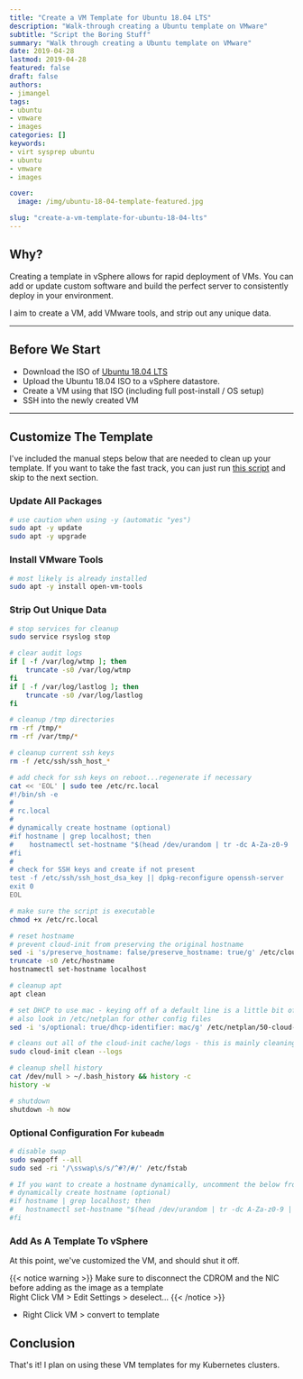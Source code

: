 ```yaml
---
title: "Create a VM Template for Ubuntu 18.04 LTS"
description: "Walk-through creating a Ubuntu template on VMware"
subtitle: "Script the Boring Stuff"
summary: "Walk through creating a Ubuntu template on VMware"
date: 2019-04-28
lastmod: 2019-04-28
featured: false
draft: false
authors:
- jimangel
tags:
- ubuntu
- vmware
- images
categories: []
keywords:
- virt sysprep ubuntu
- ubuntu
- vmware
- images

cover:
  image: /img/ubuntu-18-04-template-featured.jpg

slug: "create-a-vm-template-for-ubuntu-18-04-lts"
---
```


## Why?
Creating a template in vSphere allows for rapid deployment of VMs. You can add or update custom software and build the perfect server to consistently deploy in your environment.

I aim to create a VM, add VMware tools, and strip out any unique data.

---

## Before We Start
* Download the ISO of [Ubuntu 18.04 LTS](https://releases.ubuntu.com/18.04/ubuntu-18.04.6-live-server-amd64.iso)
* Upload the Ubuntu 18.04 ISO to a vSphere datastore.
* Create a VM using that ISO (including full post-install / OS setup)
* SSH into the newly created VM

---

## Customize The Template

I've included the manual steps below that are needed to clean up your template. If you want to take the fast track, you can just run [this script](https://github.com/jimangel/ubuntu-18.04-scripts/blob/master/prepare-ubuntu-18.04-template.sh) and skip to the next section.

### Update All Packages

```bash
# use caution when using -y (automatic "yes")
sudo apt -y update
sudo apt -y upgrade
```

### Install VMware Tools

```bash
# most likely is already installed
sudo apt -y install open-vm-tools
```

### Strip Out Unique Data

```bash
# stop services for cleanup
sudo service rsyslog stop

# clear audit logs
if [ -f /var/log/wtmp ]; then
    truncate -s0 /var/log/wtmp
fi
if [ -f /var/log/lastlog ]; then
    truncate -s0 /var/log/lastlog
fi

# cleanup /tmp directories
rm -rf /tmp/*
rm -rf /var/tmp/*

# cleanup current ssh keys
rm -f /etc/ssh/ssh_host_*

# add check for ssh keys on reboot...regenerate if necessary
cat << 'EOL' | sudo tee /etc/rc.local
#!/bin/sh -e
#
# rc.local
#
# dynamically create hostname (optional)
#if hostname | grep localhost; then
#    hostnamectl set-hostname "$(head /dev/urandom | tr -dc A-Za-z0-9 | head -c 13 ; echo '')"
#fi
#
# check for SSH keys and create if not present
test -f /etc/ssh/ssh_host_dsa_key || dpkg-reconfigure openssh-server
exit 0
EOL

# make sure the script is executable
chmod +x /etc/rc.local

# reset hostname
# prevent cloud-init from preserving the original hostname
sed -i 's/preserve_hostname: false/preserve_hostname: true/g' /etc/cloud/cloud.cfg
truncate -s0 /etc/hostname
hostnamectl set-hostname localhost

# cleanup apt
apt clean

# set DHCP to use mac - keying off of a default line is a little bit of a hack to insert the replacement text, but we need the replaced text inserted under the active nic settings
# also look in /etc/netplan for other config files
sed -i 's/optional: true/dhcp-identifier: mac/g' /etc/netplan/50-cloud-init.yaml

# cleans out all of the cloud-init cache/logs - this is mainly cleaning out networking info
sudo cloud-init clean --logs

# cleanup shell history
cat /dev/null > ~/.bash_history && history -c
history -w

# shutdown
shutdown -h now
```

### Optional Configuration For `kubeadm`

```bash
# disable swap
sudo swapoff --all
sudo sed -ri '/\sswap\s/s/^#?/#/' /etc/fstab

# If you want to create a hostname dynamically, uncomment the below from /etc/rc.local:
# dynamically create hostname (optional)
#if hostname | grep localhost; then
#   hostnamectl set-hostname "$(head /dev/urandom | tr -dc A-Za-z0-9 | head -c 13 ; echo '')"
#fi
```

### Add As A Template To vSphere

At this point, we've customized the VM, and should shut it off.

{{< notice warning >}}
Make sure to disconnect the CDROM and the NIC before adding as the image as a template  
Right Click VM > Edit Settings > deselect...
{{< /notice >}}

* Right Click VM > convert to template

<!--adsense-->

## Conclusion

That's it! I plan on using these VM templates for my Kubernetes clusters.
